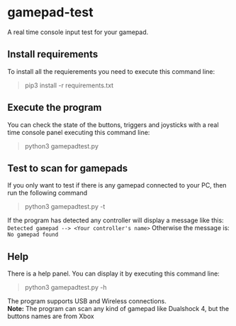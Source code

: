 
# gamepad-test
A real time console input test for your gamepad.

## Install requirements
To install all the requierements you need to execute this command line:
>pip3 install -r requirements.txt

## Execute the program
You can check the state of the buttons, triggers and joysticks with a real time console panel executing this command line:
>python3 gamepadtest.py

## Test to scan for gamepads
If you only want to test if there is any gamepad connected to your PC, then run the following command
> python3 gamepadtest.py -t

If the program has detected any controller will display a message like this:
`Detected gamepad --> <Your controller's name>`
Otherwise the message is:
`No gamepad found`

## Help
There is a help panel. You can display it by executing this command line:
>python3 gamepadtest.py -h

The program supports USB and Wireless connections.  
**Note:** The program can scan any kind of gamepad like Dualshock 4, but the buttons names are from Xbox 
